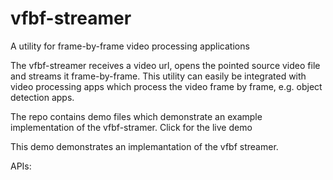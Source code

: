 # vfbf-streamer
A utility for frame-by-frame video processing applications

The vfbf-streamer receives a video url, opens the pointed source video file and streams it frame-by-frame. This utility can easily be integrated with video processing apps which process the video frame by frame, e.g. object detection apps.
 
 The repo contains demo files which demonstrate an example implementation of the vfbf-stramer.
Click for the live demo

This demo demonstrates an implemantation of the vfbf streamer.

APIs:
